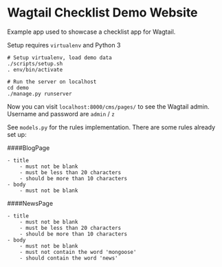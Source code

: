 # Wagtail Checklist Demo Website

Example app used to showcase a checklist app for Wagtail.

Setup requires `virtualenv` and Python 3

```
# Setup virtualenv, load demo data
./scripts/setup.sh
. env/bin/activate

# Run the server on localhost
cd demo
./manage.py runserver
```

Now you can visit `localhost:8000/cms/pages/` to see the Wagtail admin. Username and password are `admin` / `z`

See `models.py` for the rules implementation. There are some rules already set up:

####BlogPage

    - title
        - must not be blank
        - must be less than 20 characters
        - should be more than 10 characters
    - body
        - must not be blank
        
####NewsPage

    - title
        - must not be blank
        - must be less than 20 characters
        - should be more than 10 characters
    - body
        - must not be blank
        - must not contain the word 'mongoose'
        - should contain the word 'news'
